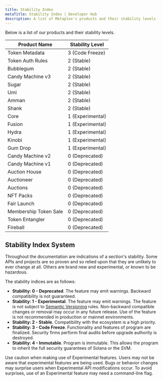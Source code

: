 ```yaml
---
title: Stability Index
metaTitle: Stability Index | Developer Hub
description: A list of Metaplex's products and their stability levels
---
```


Below is a list of our products and their stability levels.

| Product Name          | Stability Level  |
| --------------------- | ---------------- |
| Token Metadata        | 3 (Code Freeze)  |
| Token Auth Rules      | 2 (Stable)       |
| Bubblegum             | 2 (Stable)       |
| Candy Machine v3      | 2 (Stable)       |
| Sugar                 | 2 (Stable)       |
| Umi                   | 2 (Stable)       |
| Amman                 | 2 (Stable)       |
| Shank                 | 2 (Stable)       |
| Core                  | 1 (Experimental) |
| Fusion                | 1 (Experimental) |
| Hydra                 | 1 (Experimental) |
| Kinobi                | 1 (Experimental) |
| Gum Drop              | 1 (Experimental) |
| Candy Machine v2      | 0 (Deprecated)   |
| Candy Machine v1      | 0 (Deprecated)   |
| Auction House         | 0 (Deprecated)   |
| Auctioneer            | 0 (Deprecated)   |
| Auctions              | 0 (Deprecated)   |
| NFT Packs             | 0 (Deprecated)   |
| Fair Launch           | 0 (Deprecated)   |
| Membership Token Sale | 0 (Deprecated)   |
| Token Entangler       | 0 (Deprecated)   |
| Fireball              | 0 (Deprecated)   |

## Stability Index System

Throughout the documentation are indications of a section's stability. Some APIs
and projects are so proven and so relied upon that they are unlikely to ever
change at all. Others are brand new and experimental, or known to be hazardous.

The stability indices are as follows:

- **Stability: 0 - Deprecated**. The feature may emit warnings. Backward compatibility is not guaranteed.
- **Stability: 1 - Experimental**. The feature may emit warnings. The feature is not subject to [Semantic Versioning](https://semver.org) rules. Non-backward compatible changes or removal may occur in any future release. Use of the feature is not recommended in production or mainnet environments.
- **Stability: 2 - Stable**. Compatibility with the ecosystem is a high priority.
- **Stability: 3 - Code Freeze**. Functionality and features of program are finalized. Security firms perform final audits before upgrade authority is destroyed.
- **Stability: 4 - Immutable**. Program is immutable. This allows the program to inherit the full security guarantees of Solana or the SVM.

Use caution when making use of Experimental features. Users may not be aware
that experimental features are being used. Bugs or behavior changes may
surprise users when Experimental API modifications occur. To avoid surprises,
use of an Experimental feature may need a command-line flag.
